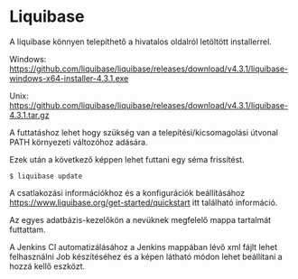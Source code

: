 # Liquibase

A liquibase könnyen telepíthető a hivatalos oldalról letöltött installerrel. 

Windows: https://github.com/liquibase/liquibase/releases/download/v4.3.1/liquibase-windows-x64-installer-4.3.1.exe

Unix: https://github.com/liquibase/liquibase/releases/download/v4.3.1/liquibase-4.3.1.tar.gz

A futtatáshoz lehet hogy szükség van a telepítési/kicsomagolási útvonal PATH környezeti változóhoz adására.

Ezek után a következő képpen lehet futtani egy séma frissítést.

```{bash}
$ liquibase update
```

A csatlakozási információkhoz és a konfigurációk beállításához https://www.liquibase.org/get-started/quickstart itt található információ.

Az egyes adatbázis-kezelőkön a nevüknek megfelelő mappa tartalmát futtattam.

A Jenkins CI automatizálásához a Jenkins mappában lévő xml fájlt lehet felhasználni Job készítéséhez és a képen látható módon lehet beállítani a hozzá kellő eszközt.

